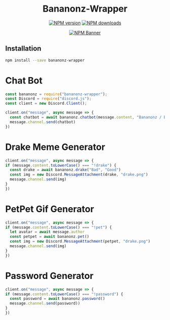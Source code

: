 <div align="center">
  <h1>Bananonz-Wrapper</h1>
  <p>
    <a href="https://www.npmjs.com/package/bananonz-wrapper"><img src="https://img.shields.io/npm/v/bananonz-wrapper?maxAge=3600" alt="NPM version" /></a>
    <a href="https://www.npmjs.com/package/bananonz-wrapper"><img src="https://img.shields.io/npm/dt/bananonz-wrapper?maxAge=3600" alt="NPM downloads" /></a>
  </p>
  <p>
    <a href="https://www.npmjs.com/package/bananonz-wrapper"><img src="https://nodei.co/npm/bananonz-wrapper.png?downloads=true&stars=true" alt="NPM Banner"></a>
  </p>
</div>

## Installation

```bash
npm install --save bananonz-wrapper
```

# Chat Bot

```js
const bananonz = require("bananonz-wrapper");
const Discord = require("discord.js");
const client = new Discord.Client();

client.on("message", async message => {
  const chatbot = await bananonz.chatbot(message.content, "Bananonz / Bot owner", "Bot / Bot name")
  message.channel.send(chatbot)
})
```

# Drake Meme Generator
```js
client.on("message", async message => {
if (message.content.toLowerCase() === "!drake") {
  const drake = await bananonz.drake("Bad", "Good")
  const img = new Discord.MessageAttachment(drake, "drake.png")
  message.channel.send(img)
}
})

```

# PetPet Gif Generator
```js
client.on("message", async message => {
if (message.content.toLowerCase() === "!pet") {
  let avatar = await message.author
  const petpet = await bananonz.pet()
  const img = new Discord.MessageAttachment(petpet, "drake.png")
  message.channel.send(img)
}
})

```

# Password Generator 
```js
client.on("message", async message => {
if (message.content.toLowerCase() === "!password") {
  const password = await bananonz.password()
  message.channel.send(password))
}
})

```